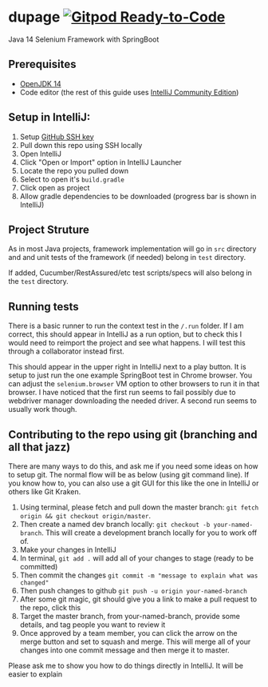 # dupage [![Gitpod Ready-to-Code](https://img.shields.io/badge/Gitpod-Ready--to--Code-blue?logo=gitpod)](https://gitpod.io/#https://github.com/ddaypunk06/dupage) 
Java 14 Selenium Framework with SpringBoot

## Prerequisites
- [OpenJDK 14](https://adoptopenjdk.net/?variant=openjdk14&jvmVariant=hotspot)
- Code editor (the rest of this guide uses [IntelliJ Community Edition](https://www.jetbrains.com/idea/download/#section=mac))

## Setup in IntelliJ:
1. Setup [GitHub SSH key](https://help.github.com/en/github/authenticating-to-github/connecting-to-github-with-ssh)
2. Pull down this repo using SSH locally
3. Open IntelliJ
4. Click "Open or Import" option in IntelliJ Launcher
5. Locate the repo you pulled down
6. Select to open it's `build.gradle`
7. Click open as project
8. Allow gradle dependencies to be downloaded (progress bar is shown in IntelliJ)

## Project Struture
As in most Java projects, framework implementation will go in `src` directory and and unit tests of the framework (if needed) belong in `test` directory.

If added, Cucumber/RestAssured/etc test scripts/specs will also belong in the `test` directory.

## Running tests
There is a basic runner to run the context test in the `/.run` folder. If I am correct, this should appear in IntelliJ as a run option, but to check this I would need to reimport the project and see what happens. I will test this through a collaborator instead first.

This should appear in the upper right in IntelliJ next to a play button. It is setup to just run the one example SpringBoot test in Chrome browser. You can adjust the `selenium.browser` VM option to other browsers to run it in that browser. I have noticed that the first run seems to fail possibly due to webdriver manager downloading the needed driver. A second run seems to usually work though.

## Contributing to the repo using git (branching and all that jazz)
There are many ways to do this, and ask me if you need some ideas on how to setup git. The normal flow will be as below (using git command line). If you know how to, you can also use a git GUI for this like the one in IntelliJ or others like Git Kraken.

1. Using terminal, please fetch and pull down the master branch: `git fetch origin && git checkout origin/master`.
2. Then create a named dev branch locally: `git checkout -b your-named-branch`. This will create a development branch locally for you to work off of.
3. Make your changes in IntelliJ
4. In terminal, `git add .` will add all of your changes to stage (ready to be committed)
5. Then commit the changes `git commit -m "message to explain what was changed"`
6. Then push changes to github `git push -u origin your-named-branch`
7. After some git magic, git should give you a link to make a pull request to the repo, click this
8. Target the master branch, from your-named-branch, provide some details, and tag people you want to review it
9. Once approved by a team member, you can click the arrow on the merge button and set to squash and merge. This will merge all of your changes into one commit message and then merge it to master.

Please ask me to show you how to do things directly in IntelliJ. It will be easier to explain
